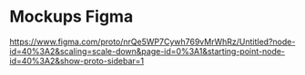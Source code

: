 # Mockups Figma

https://www.figma.com/proto/nrQe5WP7Cywh769vMrWhRz/Untitled?node-id=40%3A2&scaling=scale-down&page-id=0%3A1&starting-point-node-id=40%3A2&show-proto-sidebar=1
